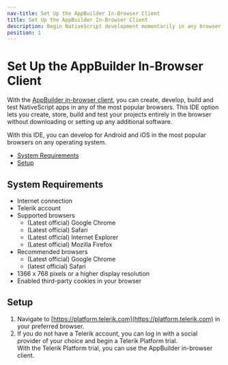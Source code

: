 ```yaml
---
nav-title: Set Up the AppBuilder In-Browser Client
title: Set Up the AppBuilder In-Browser Client
description: Begin NativeScript development momentarily in any browser on any operating system.
position: 1
---
```


# Set Up the AppBuilder In-Browser Client

With the [AppBuilder in-browser client](http://www.telerik.com/appbuilder/in-browser-client), you can create, develop, build and test NativeScript apps in any of the most popular browsers. This IDE option lets you create, store, build and test your projects entirely in the browser without downloading or setting up any additional software.

With this IDE, you can develop for Android and iOS in the most popular browsers on any operating system.

* [System Requirements](#system-requirements)
* [Setup](#setup)

## System Requirements

* Internet connection
* Telerik account
* Supported browsers
    * (Latest official) Google Chrome
    * (Latest official) Safari
    * (Latest official) Internet Explorer
    * (Latest official) Mozilla Firefox
* Recommended browsers
    * (Latest official) Google Chrome
    * (latest official) Safari
* 1366 x 768 pixels or a higher display resolution
* Enabled third-party cookies in your browser

## Setup

1. Navigate to [https://platform.telerik.com](https://platform.telerik.com) in your preferred browser.
1. If you do not have a Telerik account, you can log in with a social provider of your choice and begin a Telerik Platform trial.<br/>With the Telerik Platform trial, you can use the AppBuilder in-browser client.